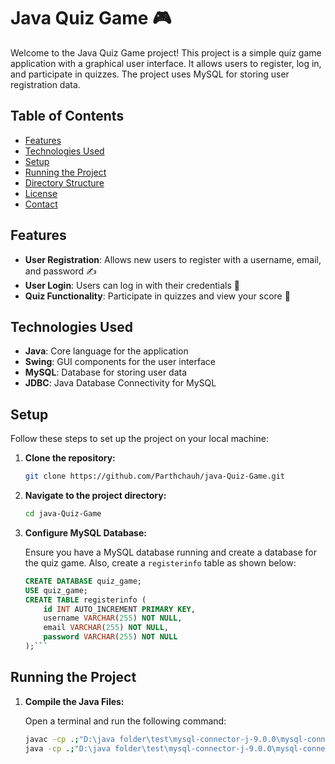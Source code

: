 # Java Quiz Game 🎮

Welcome to the Java Quiz Game project! This project is a simple quiz game application with a graphical user interface. It allows users to register, log in, and participate in quizzes. The project uses MySQL for storing user registration data.

## Table of Contents

- [Features](#features)
- [Technologies Used](#technologies-used)
- [Setup](#setup)
- [Running the Project](#running-the-project)
- [Directory Structure](#directory-structure)
- [License](#license)
- [Contact](#contact)

## Features

- **User Registration**: Allows new users to register with a username, email, and password ✍️
- **User Login**: Users can log in with their credentials 🔐
- **Quiz Functionality**: Participate in quizzes and view your score 🎉

## Technologies Used

- **Java**: Core language for the application
- **Swing**: GUI components for the user interface
- **MySQL**: Database for storing user data
- **JDBC**: Java Database Connectivity for MySQL

## Setup

Follow these steps to set up the project on your local machine:

1. **Clone the repository:**

    ```bash
    git clone https://github.com/Parthchauh/java-Quiz-Game.git
    ```

2. **Navigate to the project directory:**

    ```bash
    cd java-Quiz-Game
    ```

3. **Configure MySQL Database:**

   Ensure you have a MySQL database running and create a database for the quiz game. Also, create a `registerinfo` table as shown below:

   ```sql
   CREATE DATABASE quiz_game;
   USE quiz_game;
   CREATE TABLE registerinfo (
       id INT AUTO_INCREMENT PRIMARY KEY,
       username VARCHAR(255) NOT NULL,
       email VARCHAR(255) NOT NULL,
       password VARCHAR(255) NOT NULL
   );```

## Running the Project

1. **Compile the Java Files:**

   Open a terminal and run the following command:

   ```bash
   javac -cp .;"D:\java folder\test\mysql-connector-j-9.0.0\mysql-connector-j-9.0.0.jar" QuizGame.java
   java -cp .;"D:\java folder\test\mysql-connector-j-9.0.0\mysql-connector-j-9.0.0.jar" QuizGame
